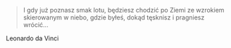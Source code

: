 > I gdy już poznasz smak lotu, będziesz chodzić po Ziemi ze wzrokiem skierowanym w niebo, gdzie byłeś, dokąd tęsknisz i pragniesz wrócić...

Leonardo da Vinci
